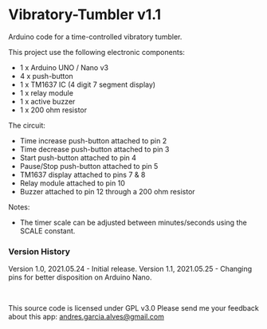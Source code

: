 # Vibratory-Tumbler v1.1

Arduino code for a time-controlled vibratory tumbler.

This project use the following electronic components:
- 1 x Arduino UNO / Nano v3
- 4 x push-button
- 1 x TM1637 IC (4 digit 7 segment display)
- 1 x relay module
- 1 x active buzzer
- 1 x 200 ohm resistor

The circuit:
- Time increase push-button attached to pin 2
- Time decrease push-button attached to pin 3
- Start push-button attached to pin 4
- Pause/Stop push-button attached to pin 5
- TM1637 display attached to pins 7 & 8
- Relay module attached to pin 10
- Buzzer attached to pin 12 through a 200 ohm resistor

Notes:
- The timer scale can be adjusted between minutes/seconds using the SCALE constant.

### Version History

Version 1.0, 2021.05.24 - Initial release.
Version 1.1, 2021.05.25 - Changing pins for better disposition on Arduino Nano.

&nbsp;

This source code is licensed under GPL v3.0
Please send me your feedback about this app: andres.garcia.alves@gmail.com
